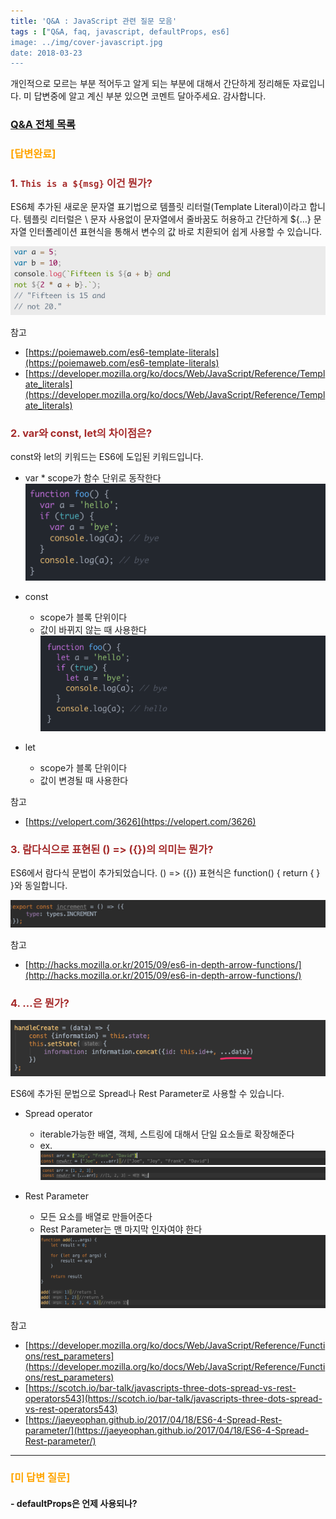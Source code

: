 ```yaml
---
title: 'Q&A : JavaScript 관련 질문 모음'
tags : ["Q&A, faq, javascript, defaultProps, es6]
image: ../img/cover-javascript.jpg
date: 2018-03-23
---
```


개인적으로 모르는 부분 적어두고 알게 되는 부분에 대해서 간단하게 정리해둔 자료입니다.
미 답변중에 알고 계신 부분 있으면 코멘트 달아주세요. 감사합니다.

### [Q&A 전체 목록](https://blog.advenoh.pe.kr/java/QA-%EA%B0%9C%EB%B0%9C%EA%B4%80%EB%A0%A8-%EC%A7%88%EB%AC%B8-%EB%AA%A8%EC%9D%8C/)

### <span style="color:orange">[답변완료]</span>

### <span style="color:brown">1. `This is a ${msg}` 이건 뭔가?

ES6체 추가된 새로운 문자열 표기법으로 템플릿 리터럴(Template Literal)이라고 합니다.
템플릿 리터럴은 \ 문자 사용없이 문자열에서 줄바꿈도 허용하고 간단하게 \${…} 문자열 인터폴레이션 표현식을 통해서 변수의 값 바로 치환되어 쉽게 사용할 수 있습니다.

![](images/QA-JavaScript-관련-질문-모음/image_3.png)

참고

- [https://poiemaweb.com/es6-template-literals](https://poiemaweb.com/es6-template-literals)
- [https://developer.mozilla.org/ko/docs/Web/JavaScript/Reference/Template_literals](https://developer.mozilla.org/ko/docs/Web/JavaScript/Reference/Template_literals)

### <span style="color:brown">2. var와 const, let의 차이점은?

const와 let의 키워드는 ES6에 도입된 키워드입니다.

- var \* scope가 함수 단위로 동작한다
![](images/QA-JavaScript-관련-질문-모음/image_5.png)

- const
  - scope가 블록 단위이다
  - 값이 바뀌지 않는 때 사용한다
![](images/QA-JavaScript-관련-질문-모음/image_4.png)

- let
  - scope가 블록 단위이다
  - 값이 변경될 때 사용한다

참고

- [https://velopert.com/3626](https://velopert.com/3626)

### <span style="color:brown">3. 람다식으로 표현된 () => ({})의 의미는 뭔가?

ES6에서 람다식 문법이 추가되었습니다. () => ({}) 표현식은 function() { return { } }와 동일합니다.

![](images/QA-JavaScript-관련-질문-모음/image_7.png)

참고

- [http://hacks.mozilla.or.kr/2015/09/es6-in-depth-arrow-functions/](http://hacks.mozilla.or.kr/2015/09/es6-in-depth-arrow-functions/)

### <span style="color:brown">4. …은 뭔가?

![](images/QA-JavaScript-관련-질문-모음/7387AE5C-6B59-4AD8-8546-AA42E65E9734.png)

ES6에 추가된 문법으로 Spread나 Rest Parameter로 사용할 수 있습니다.

- Spread operator
  - iterable가능한 배열, 객체, 스트링에 대해서 단일 요소들로 확장해준다
  - ex.
![](images/QA-JavaScript-관련-질문-모음/image_6.png)
![](images/QA-JavaScript-관련-질문-모음/image_1.png)

- Rest Parameter
  - 모든 요소를 배열로 만들어준다
  - Rest Parameter는 맨 마지막 인자여야 한다
![](images/QA-JavaScript-관련-질문-모음/image_2.png)

참고

- [https://developer.mozilla.org/ko/docs/Web/JavaScript/Reference/Functions/rest_parameters](https://developer.mozilla.org/ko/docs/Web/JavaScript/Reference/Functions/rest_parameters)
- [https://scotch.io/bar-talk/javascripts-three-dots-spread-vs-rest-operators543](https://scotch.io/bar-talk/javascripts-three-dots-spread-vs-rest-operators543)
- [https://jaeyeophan.github.io/2017/04/18/ES6-4-Spread-Rest-parameter/](https://jaeyeophan.github.io/2017/04/18/ES6-4-Spread-Rest-parameter/)

---

### <span style="color:orange">[미 답변 질문]</span>

#### - defaultProps은 언제 사용되나?


